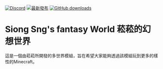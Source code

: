 [![Discord](https://discord.com/api/guilds/714087332738891857/widget.png)](https://discord.gg/5w9BUM4)
[![最新發布](https://img.shields.io/github/release/rrt467778/Siong-Sng-fantasy-World.svg)](https://github.com/rrt467778/McSngbot/releases/latest)
[![GitHub downloads](https://img.shields.io/github/downloads/rrt467778/Siong-Sng-fantasy-World/total.svg)](https://github.com/rrt467778/McSngbot/releases/latest)


# Siong Sng's fantasy World 菘菘的幻想世界
這是一個由菘菘所開發的多世界模組，旨在希望大家能夠透過該模組玩到更多的樣性的Minecraft。
